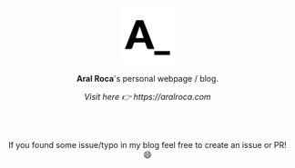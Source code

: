 <p align="center">
  <img width="100" src="/public/images/logo.svg" alt="logo" />
</p>
<p align="center"><b>Aral Roca</b>'s personal webpage / blog.</p>

<p align="center">
  <i>Visit here 👉 https://aralroca.com </i>
</p>
<br />
<br />
<p align="center">
  If you found some issue/typo in my blog feel free to create an issue or PR! 😄
</p>

